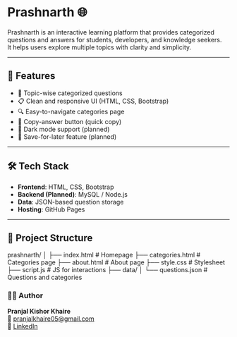 # Prashnarth 🌐

Prashnarth is an interactive learning platform that provides categorized questions and answers for students, developers, and knowledge seekers.  
It helps users explore multiple topics with clarity and simplicity.  

---

## 🚀 Features
- 📂 Topic-wise categorized questions  
- 📋 Clean and responsive UI (HTML, CSS, Bootstrap)  
- 🔍 Easy-to-navigate categories page  
- 📑 Copy-answer button (quick copy)  
- 🌙 Dark mode support (planned)  
- 💾 Save-for-later feature (planned)  

---

## 🛠️ Tech Stack
- **Frontend**: HTML, CSS, Bootstrap  
- **Backend (Planned)**: MySQL / Node.js  
- **Data**: JSON-based question storage  
- **Hosting**: GitHub Pages  

---

## 📂 Project Structure
prashnarth/
│
├── index.html # Homepage
├── categories.html # Categories page
├── about.html # About page
├── style.css # Stylesheet
├── script.js # JS for interactions
├── data/
│ └── questions.json # Questions and categories  

### 👩‍💻 Author
**Pranjal Kishor Khaire**  
📧 pranjalkhaire05@gmail.com  
🔗 [LinkedIn](www.linkedin.com/in/pranjal-khaire-12447b273) 
